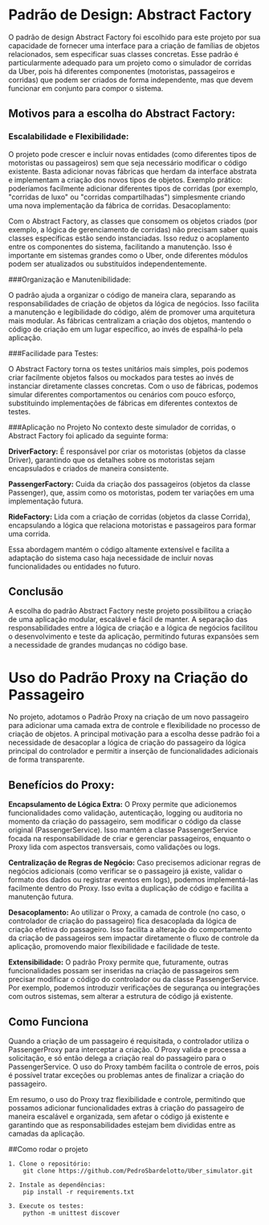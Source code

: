 # Padrão de Design: Abstract Factory
O padrão de design Abstract Factory foi escolhido para este projeto por sua capacidade de fornecer uma interface para a criação de famílias de objetos relacionados, sem especificar suas classes concretas. Esse padrão é particularmente adequado para um projeto como o simulador de corridas da Uber, pois há diferentes componentes (motoristas, passageiros e corridas) que podem ser criados de forma independente, mas que devem funcionar em conjunto para compor o sistema.

## Motivos para a escolha do Abstract Factory:

### Escalabilidade e Flexibilidade:

O projeto pode crescer e incluir novas entidades (como diferentes tipos de motoristas ou passageiros) sem que seja necessário modificar o código existente. Basta adicionar novas fábricas que herdam da interface abstrata e implementam a criação dos novos tipos de objetos.
Exemplo prático: poderíamos facilmente adicionar diferentes tipos de corridas (por exemplo, "corridas de luxo" ou "corridas compartilhadas") simplesmente criando uma nova implementação da fábrica de corridas.
Desacoplamento:

Com o Abstract Factory, as classes que consomem os objetos criados (por exemplo, a lógica de gerenciamento de corridas) não precisam saber quais classes específicas estão sendo instanciadas. Isso reduz o acoplamento entre os componentes do sistema, facilitando a manutenção.
Isso é importante em sistemas grandes como o Uber, onde diferentes módulos podem ser atualizados ou substituídos independentemente.

###Organização e Manutenibilidade:

O padrão ajuda a organizar o código de maneira clara, separando as responsabilidades de criação de objetos da lógica de negócios. Isso facilita a manutenção e legibilidade do código, além de promover uma arquitetura mais modular.
As fábricas centralizam a criação dos objetos, mantendo o código de criação em um lugar específico, ao invés de espalhá-lo pela aplicação.

###Facilidade para Testes:

O Abstract Factory torna os testes unitários mais simples, pois podemos criar facilmente objetos falsos ou mockados para testes ao invés de instanciar diretamente classes concretas.
Com o uso de fábricas, podemos simular diferentes comportamentos ou cenários com pouco esforço, substituindo implementações de fábricas em diferentes contextos de testes.

###Aplicação no Projeto
No contexto deste simulador de corridas, o Abstract Factory foi aplicado da seguinte forma:

**DriverFactory:** É responsável por criar os motoristas (objetos da classe Driver), garantindo que os detalhes sobre os motoristas sejam encapsulados e criados de maneira consistente.

**PassengerFactory:** Cuida da criação dos passageiros (objetos da classe Passenger), que, assim como os motoristas, podem ter variações em uma implementação futura.

**RideFactory:** Lida com a criação de corridas (objetos da classe Corrida), encapsulando a lógica que relaciona motoristas e passageiros para formar uma corrida.

Essa abordagem mantém o código altamente extensível e facilita a adaptação do sistema caso haja necessidade de incluir novas funcionalidades ou entidades no futuro.

## Conclusão
A escolha do padrão Abstract Factory neste projeto possibilitou a criação de uma aplicação modular, escalável e fácil de manter. A separação das responsabilidades entre a lógica de criação e a lógica de negócios facilitou o desenvolvimento e teste da aplicação, permitindo futuras expansões sem a necessidade de grandes mudanças no código base.

# Uso do Padrão Proxy na Criação do Passageiro
No projeto, adotamos o Padrão Proxy na criação de um novo passageiro para adicionar uma camada extra de controle e flexibilidade no processo de criação de objetos. A principal motivação para a escolha desse padrão foi a necessidade de desacoplar a lógica de criação do passageiro da lógica principal do controlador e permitir a inserção de funcionalidades adicionais de forma transparente.

## Benefícios do Proxy:
**Encapsulamento de Lógica Extra:** O Proxy permite que adicionemos funcionalidades como validação, autenticação, logging ou auditoria no momento da criação do passageiro, sem modificar o código da classe original (PassengerService). Isso mantém a classe PassengerService focada na responsabilidade de criar e gerenciar passageiros, enquanto o Proxy lida com aspectos transversais, como validações ou logs.

**Centralização de Regras de Negócio:** Caso precisemos adicionar regras de negócios adicionais (como verificar se o passageiro já existe, validar o formato dos dados ou registrar eventos em logs), podemos implementá-las facilmente dentro do Proxy. Isso evita a duplicação de código e facilita a manutenção futura.

**Desacoplamento:** Ao utilizar o Proxy, a camada de controle (no caso, o controlador de criação do passageiro) fica desacoplada da lógica de criação efetiva do passageiro. Isso facilita a alteração do comportamento da criação de passageiros sem impactar diretamente o fluxo de controle da aplicação, promovendo maior flexibilidade e facilidade de teste.

**Extensibilidade:** O padrão Proxy permite que, futuramente, outras funcionalidades possam ser inseridas na criação de passageiros sem precisar modificar o código do controlador ou da classe PassengerService. Por exemplo, podemos introduzir verificações de segurança ou integrações com outros sistemas, sem alterar a estrutura de código já existente.

## Como Funciona
Quando a criação de um passageiro é requisitada, o controlador utiliza o PassengerProxy para interceptar a criação. O Proxy valida e processa a solicitação, e só então delega a criação real do passageiro para o PassengerService. O uso do Proxy também facilita o controle de erros, pois é possível tratar exceções ou problemas antes de finalizar a criação do passageiro.

Em resumo, o uso do Proxy traz flexibilidade e controle, permitindo que possamos adicionar funcionalidades extras à criação do passageiro de maneira escalável e organizada, sem afetar o código já existente e garantindo que as responsabilidades estejam bem divididas entre as camadas da aplicação.






##Como rodar o projeto

    1. Clone o repositório:
        git clone https://github.com/PedroSbardelotto/Uber_simulator.git

    2. Instale as dependências:
        pip install -r requirements.txt 
    
    3. Execute os testes:
        python -m unittest discover